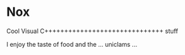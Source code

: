 # Nox
Cool Visual C++++++++++++++++++++++++++++++ stuff

I enjoy the taste of food and the ... uniclams ...
